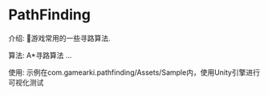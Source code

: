 # PathFinding

介绍:
🔎游戏常用的一些寻路算法.

算法:
A*寻路算法
...

使用: 
示例在com.gamearki.pathfinding/Assets/Sample内，使用Unity引擎进行可视化测试
